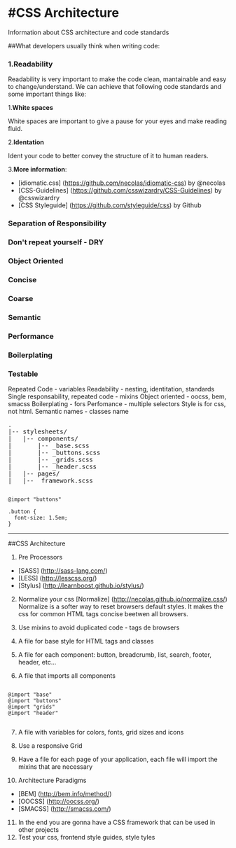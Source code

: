 #CSS Architecture
================

Information about CSS architecture and code standards

##What developers usually think when writing code:

### 1.Readability

Readability is very important to make the code clean, mantainable and easy to change/understand. We can achieve that following code standards and some important things like:

1.**White spaces**

White spaces are important to give a pause for your eyes and make reading fluid.

2.**Identation**

Ident your code to better convey the structure of it to human readers.

3.**More information**: 
  * [idiomatic.css] (https://github.com/necolas/idiomatic-css) by @necolas
  * [CSS-Guidelines] (https://github.com/csswizardry/CSS-Guidelines) by @csswizardry
  * [CSS Styleguide] (https://github.com/styleguide/css) by Github

### Separation of Responsibility
### Don't repeat yourself - DRY
### Object Oriented
### Concise
### Coarse
### Semantic
### Performance
### Boilerplating
### Testable


Repeated Code - variables
Readability - nesting, identitation, standards
Single responsability, repeated code - mixins
Object oriented - oocss, bem, smacss
Boilerplating - fors
Perfomance - multiple selectors
Style is for css, not html. Semantic names - classes name

<pre>
.
|-- stylesheets/
|   |-- components/
|       |-- _base.scss
|       |-- _buttons.scss
|       |-- _grids.scss
|       |-- _header.scss
|   |-- pages/
|   |-- _framework.scss
</pre>

<pre lang="css"><code>
@import "buttons"

.button {
  font-size: 1.5em;
}
</code></pre>

---

##CSS Architecture

1. Pre Processors 
  * [SASS] (http://sass-lang.com/)
  * [LESS] (http://lesscss.org/)
  * [Stylus] (http://learnboost.github.io/stylus/)
  
2. Normalize your css [Normalize] (http://necolas.github.io/normalize.css/)
Normalize is a softer way to reset browsers default styles. It makes the css for common HTML tags concise beetwen all browsers.

3. Use mixins to avoid duplicated code - tags de browsers
4. A file for base style for HTML tags and classes
5. A file for each component: button, breadcrumb, list, search, footer, header, etc...
6. A file that imports all components
<pre lang="css"><code>
@import "base"
@import "buttons"
@import "grids"
@import "header"

</code></pre>


7. A file with variables for colors, fonts, grid sizes and icons
8. Use a responsive Grid
9. Have a file for each page of your application, each file will import the mixins that are necessary

10. Architecture Paradigms
  * [BEM] (http://bem.info/method/) 
  * [OOCSS] (http://oocss.org/)
  * [SMACSS] (http://smacss.com/)
  
11. In the end you are gonna have a CSS framework that can be used in other projects
12. Test your css, frontend style guides, style tyles
